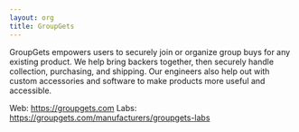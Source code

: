 ```yaml
---
layout: org
title: GroupGets
---
```

GroupGets empowers users to securely join or organize group buys for any existing product.
We help bring backers together, then securely handle collection, purchasing, and shipping.
Our engineers also help out with custom accessories and software to make products more useful and accessible.

Web: https://groupgets.com
Labs: https://groupgets.com/manufacturers/groupgets-labs
